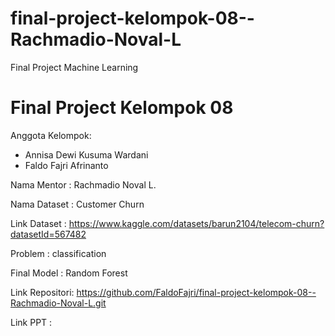 # final-project-kelompok-08--Rachmadio-Noval-L
Final Project Machine Learning

# Final Project Kelompok 08
Anggota Kelompok:
- Annisa Dewi Kusuma Wardani
- Faldo Fajri Afrinanto

Nama Mentor   : Rachmadio Noval L.

Nama Dataset  : Customer Churn

Link Dataset  : https://www.kaggle.com/datasets/barun2104/telecom-churn?datasetId=567482

Problem       : classification

Final Model   : Random Forest

Link Repositori: https://github.com/FaldoFajri/final-project-kelompok-08--Rachmadio-Noval-L.git

Link PPT      : <link presentasi dalam google slides> 
